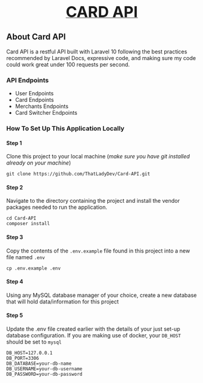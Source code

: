 <p align="center">
    <a href="https://laravel.com" target="_blank">
        <strong style="font-size: 40px">CARD API</strong>
    </a>
</p>

## About Card API

Card API is a restful API built with Laravel 10 following the best practices recommended by Laravel Docs, expressive code, and making sure my code could work great under 100 requests per second.

### API Endpoints

- User Endpoints
- Card Endpoints
- Merchants Endpoints
- Card Switcher Endpoints

### How To Set Up This Application Locally

#### Step 1

Clone this project to your local machine (_make sure you have git installed already on your machine_)
```
git clone https://github.com/ThatLadyDev/Card-API.git
```

#### Step 2
Navigate to the directory containing the project and install the vendor packages needed to run the application.
``` 
cd Card-API
composer install
```

#### Step 3
Copy the contents of the `.env.example` file found in this project into a new file named `.env`
``` 
cp .env.example .env
```

#### Step 4
Using any MySQL database manager of your choice, create a new database that will hold data/information for this project

#### Step 5
Update the .env file created earlier with the details of your just set-up database configuration.
If you are making use of docker, your `DB_HOST` should be set to `mysql`
``` 
DB_HOST=127.0.0.1
DB_PORT=3306
DB_DATABASE=your-db-name
DB_USERNAME=your-db-username
DB_PASSWORD=your-db-password
```

